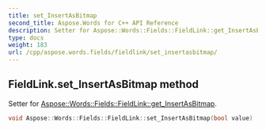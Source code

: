```yaml
---
title: set_InsertAsBitmap
second_title: Aspose.Words for C++ API Reference
description: Setter for Aspose::Words::Fields::FieldLink::get_InsertAsBitmap. 
type: docs
weight: 183
url: /cpp/aspose.words.fields/fieldlink/set_insertasbitmap/
---
```

## FieldLink.set_InsertAsBitmap method


Setter for [Aspose::Words::Fields::FieldLink::get_InsertAsBitmap](../get_insertasbitmap/).

```cpp
void Aspose::Words::Fields::FieldLink::set_InsertAsBitmap(bool value)
```

